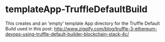 # templateApp-TruffleDefaultBuild
This creates and an 'empty' template App directory for the Truffle Default Build used in this post: http://www.ziggify.com/blog/truffle-3-ethereum-devops-using-truffle-default-builder-blockchain-stack-4c/
